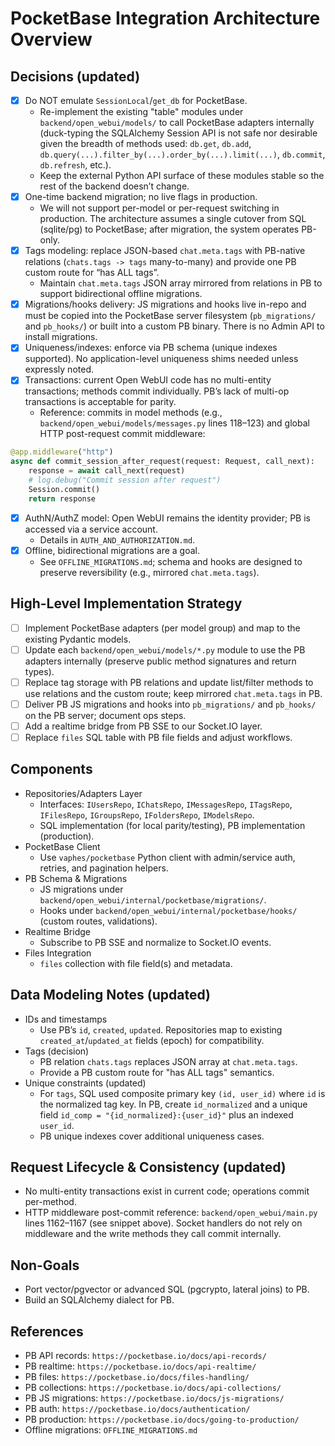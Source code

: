 # PocketBase Integration Architecture Overview

## Decisions (updated)
- [x] Do NOT emulate `SessionLocal`/`get_db` for PocketBase.
  - Re-implement the existing "table" modules under `backend/open_webui/models/` to call PocketBase adapters internally (duck-typing the SQLAlchemy Session API is not safe nor desirable given the breadth of methods used: `db.get`, `db.add`, `db.query(...).filter_by(...).order_by(...).limit(...)`, `db.commit`, `db.refresh`, etc.).
  - Keep the external Python API surface of these modules stable so the rest of the backend doesn’t change.
- [x] One-time backend migration; no live flags in production.
  - We will not support per-model or per-request switching in production. The architecture assumes a single cutover from SQL (sqlite/pg) to PocketBase; after migration, the system operates PB-only.
- [x] Tags modeling: replace JSON-based `chat.meta.tags` with PB-native relations (`chats.tags -> tags` many-to-many) and provide one PB custom route for “has ALL tags”.
  - Maintain `chat.meta.tags` JSON array mirrored from relations in PB to support bidirectional offline migrations.
- [x] Migrations/hooks delivery: JS migrations and hooks live in-repo and must be copied into the PocketBase server filesystem (`pb_migrations/` and `pb_hooks/`) or built into a custom PB binary. There is no Admin API to install migrations.
- [x] Uniqueness/indexes: enforce via PB schema (unique indexes supported). No application-level uniqueness shims needed unless expressly noted.
- [x] Transactions: current Open WebUI code has no multi-entity transactions; methods commit individually. PB’s lack of multi-op transactions is acceptable for parity.
  - Reference: commits in model methods (e.g., `backend/open_webui/models/messages.py` lines 118–123) and global HTTP post-request commit middleware:
```1162:1167:backend/open_webui/main.py
@app.middleware("http")
async def commit_session_after_request(request: Request, call_next):
    response = await call_next(request)
    # log.debug("Commit session after request")
    Session.commit()
    return response
```
- [x] AuthN/AuthZ model: Open WebUI remains the identity provider; PB is accessed via a service account.
  - Details in `AUTH_AND_AUTHORIZATION.md`.
- [x] Offline, bidirectional migrations are a goal.
  - See `OFFLINE_MIGRATIONS.md`; schema and hooks are designed to preserve reversibility (e.g., mirrored `chat.meta.tags`).

## High-Level Implementation Strategy
- [ ] Implement PocketBase adapters (per model group) and map to the existing Pydantic models.
- [ ] Update each `backend/open_webui/models/*.py` module to use the PB adapters internally (preserve public method signatures and return types).
- [ ] Replace tag storage with PB relations and update list/filter methods to use relations and the custom route; keep mirrored `chat.meta.tags` in PB.
- [ ] Deliver PB JS migrations and hooks into `pb_migrations/` and `pb_hooks/` on the PB server; document ops steps.
- [ ] Add a realtime bridge from PB SSE to our Socket.IO layer.
- [ ] Replace `files` SQL table with PB file fields and adjust workflows.

## Components
- Repositories/Adapters Layer
  - Interfaces: `IUsersRepo`, `IChatsRepo`, `IMessagesRepo`, `ITagsRepo`, `IFilesRepo`, `IGroupsRepo`, `IFoldersRepo`, `IModelsRepo`.
  - SQL implementation (for local parity/testing), PB implementation (production).
- PocketBase Client
  - Use `vaphes/pocketbase` Python client with admin/service auth, retries, and pagination helpers.
- PB Schema & Migrations
  - JS migrations under `backend/open_webui/internal/pocketbase/migrations/`.
  - Hooks under `backend/open_webui/internal/pocketbase/hooks/` (custom routes, validations).
- Realtime Bridge
  - Subscribe to PB SSE and normalize to Socket.IO events.
- Files Integration
  - `files` collection with file field(s) and metadata.

## Data Modeling Notes (updated)
- IDs and timestamps
  - Use PB’s `id`, `created`, `updated`. Repositories map to existing `created_at`/`updated_at` fields (epoch) for compatibility.
- Tags (decision)
  - PB relation `chats.tags` replaces JSON array at `chat.meta.tags`.
  - Provide a PB custom route for "has ALL tags" semantics.
- Unique constraints (updated)
  - For `tags`, SQL used composite primary key `(id, user_id)` where `id` is the normalized tag key. In PB, create `id_normalized` and a unique field `id_comp = "{id_normalized}:{user_id}"` plus an indexed `user_id`.
  - PB unique indexes cover additional uniqueness cases.

## Request Lifecycle & Consistency (updated)
- No multi-entity transactions exist in current code; operations commit per-method.
- HTTP middleware post-commit reference: `backend/open_webui/main.py` lines 1162–1167 (see snippet above). Socket handlers do not rely on middleware and the write methods they call commit internally.

## Non-Goals
- Port vector/pgvector or advanced SQL (pgcrypto, lateral joins) to PB.
- Build an SQLAlchemy dialect for PB.

## References
- PB API records: `https://pocketbase.io/docs/api-records/`
- PB realtime: `https://pocketbase.io/docs/api-realtime/`
- PB files: `https://pocketbase.io/docs/files-handling/`
- PB collections: `https://pocketbase.io/docs/api-collections/`
- PB JS migrations: `https://pocketbase.io/docs/js-migrations/`
- PB auth: `https://pocketbase.io/docs/authentication/`
- PB production: `https://pocketbase.io/docs/going-to-production/`
- Offline migrations: `OFFLINE_MIGRATIONS.md`